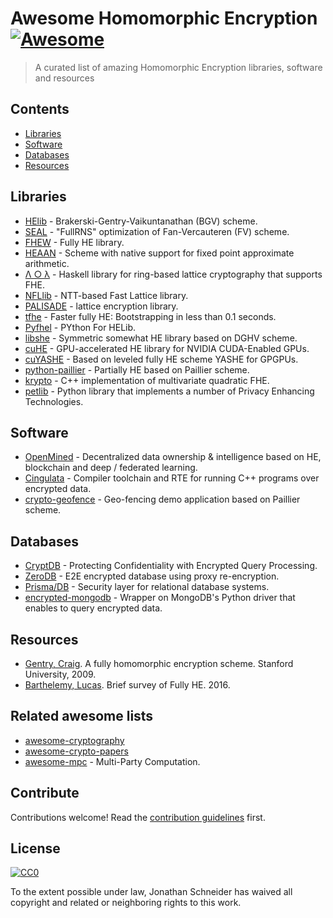 # Awesome Homomorphic Encryption [![Awesome](https://awesome.re/badge.svg)](https://awesome.re)


> A curated list of amazing Homomorphic Encryption libraries, software and resources


## Contents

- [Libraries](#libraries)
- [Software](#software)
- [Databases](#databases)
- [Resources](#resources)


## Libraries

- [HElib](https://github.com/shaih/HElib) - Brakerski-Gentry-Vaikuntanathan (BGV) scheme.
- [SEAL](http://sealcrypto.org) - "FullRNS" optimization of Fan-Vercauteren (FV) scheme.
- [FHEW](https://github.com/lducas/FHEW) - Fully HE library.
- [HEAAN](https://github.com/kimandrik/HEAAN) -  Scheme with native support for fixed point approximate arithmetic.
- [Λ ○ λ](https://github.com/cpeikert/Lol) - Haskell library for ring-based lattice cryptography that supports FHE.
- [NFLlib](https://github.com/quarkslab/NFLlib) - NTT-based Fast Lattice library.
- [PALISADE](https://git.njit.edu/palisade/PALISADE) - lattice encryption library.
- [tfhe](https://github.com/tfhe/tfhe) - Faster fully HE: Bootstrapping in less than 0.1 seconds.
- [Pyfhel](https://github.com/ibarrond/Pyfhel) - PYthon For HELib.
- [libshe](https://github.com/bogdan-kulynych/libshe) - Symmetric somewhat HE library based on DGHV scheme.
- [cuHE](https://github.com/vernamlab/cuHE) - GPU-accelerated HE library for NVIDIA CUDA-Enabled GPUs.
- [cuYASHE](https://github.com/cuyashe-library/cuyashe) - Based on leveled fully HE scheme YASHE for GPGPUs.
- [python-paillier](https://github.com/n1analytics/python-paillier) - Partially HE based on Paillier scheme.
- [krypto](https://github.com/kryptnostic/krypto) - C++ implementation of multivariate quadratic FHE.
- [petlib](https://github.com/gdanezis/petlib) - Python library that implements a number of Privacy Enhancing Technologies.


## Software

- [OpenMined](https://github.com/OpenMined) - Decentralized data ownership & intelligence based on HE, blockchain and deep / federated learning.
- [Cingulata](https://github.com/CEA-LIST/Cingulata) - Compiler toolchain and RTE for running C++ programs over encrypted data.
- [crypto-geofence](https://github.com/Georeactor/crypto-geofence) - Geo-fencing demo application based on Paillier scheme.

## Databases

- [CryptDB](https://github.com/CryptDB/cryptdb) - Protecting Confidentiality with Encrypted Query Processing.
- [ZeroDB](https://github.com/zerodb/zerodb) - E2E encrypted database using proxy re-encryption.
- [Prisma/DB](https://github.com/PrismaDB/PrismaDB) - Security layer for relational database systems.
- [encrypted-mongodb](https://github.com/pdroalves/encrypted-mongodb) - Wrapper on MongoDB's Python driver that enables to query encrypted data.


## Resources

- [Gentry, Craig](https://crypto.stanford.edu/craig/craig-thesis.pdf). A fully homomorphic encryption scheme. Stanford University, 2009.
- [Barthelemy, Lucas](https://blog.quarkslab.com/a-brief-survey-of-fully-homomorphic-encryption-computing-on-encrypted-data.html). Brief survey of Fully HE. 2016.


## Related awesome lists

- [awesome-cryptography](https://github.com/sobolevn/awesome-cryptography)
- [awesome-crypto-papers](https://github.com/pFarb/awesome-crypto-papers)
- [awesome-mpc](https://github.com/rdragos/awesome-mpc) - Multi-Party Computation.


## Contribute

Contributions welcome! Read the [contribution guidelines](contributing.md) first.


## License

[![CC0](http://mirrors.creativecommons.org/presskit/buttons/88x31/svg/cc-zero.svg)](http://creativecommons.org/publicdomain/zero/1.0)

To the extent possible under law, Jonathan Schneider has waived all copyright and
related or neighboring rights to this work.
